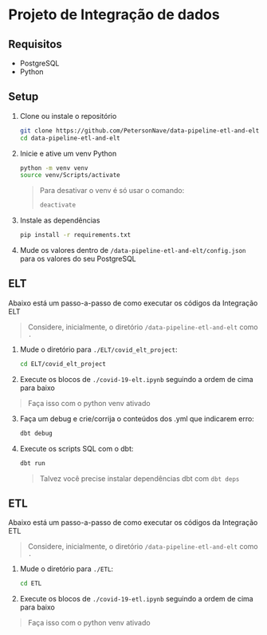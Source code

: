 # Projeto de Integração de dados

## Requisitos
- PostgreSQL
- Python

## Setup
1. Clone ou instale o repositório

    ```bash
    git clone https://github.com/PetersonNave/data-pipeline-etl-and-elt.git
    cd data-pipeline-etl-and-elt
    ```
2. Inicie e ative um venv Python

    ```bash
    python -m venv venv
    source venv/Scripts/activate
    ```

    >Para desativar o venv é só usar o comando:
    >```bash
    >deactivate
    >```

3. Instale as dependências

    ```bash
    pip install -r requirements.txt
    ```

4. Mude os valores dentro de `/data-pipeline-etl-and-elt/config.json` para os valores do seu PostgreSQL

## ELT
Abaixo está um passo-a-passo de como executar os códigos da Integração ELT
> Considere, inicialmente, o diretório `/data-pipeline-etl-and-elt` como `.`

1. Mude o diretório para `./ELT/covid_elt_project`:

    ```bash
    cd ELT/covid_elt_project
    ```

2. Execute os blocos de `./covid-19-elt.ipynb` seguindo a ordem de cima para baixo
>Faça isso com o python venv ativado

3. Faça um debug e crie/corrija o conteúdos dos .yml que indicarem erro:
    ```bash
    dbt debug
    ```
4. Execute os scripts SQL com o dbt:
    ```bash
    dbt run
    ```
    >Talvez você precise instalar dependências dbt com `dbt deps`

## ETL
Abaixo está um passo-a-passo de como executar os códigos da Integração ETL
> Considere, inicialmente, o diretório `/data-pipeline-etl-and-elt` como `.`

1. Mude o diretório para `./ETL`:

    ```bash
    cd ETL
    ```

2. Execute os blocos de `./covid-19-etl.ipynb` seguindo a ordem de cima para baixo
>Faça isso com o python venv ativado